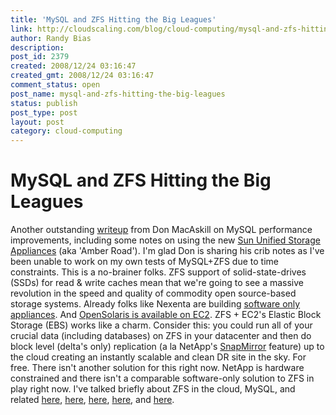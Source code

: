 ```yaml
---
title: 'MySQL and ZFS Hitting the Big Leagues'
link: http://cloudscaling.com/blog/cloud-computing/mysql-and-zfs-hitting-the-big-leagues/
author: Randy Bias
description: 
post_id: 2379
created: 2008/12/24 03:16:47
created_gmt: 2008/12/24 03:16:47
comment_status: open
post_name: mysql-and-zfs-hitting-the-big-leagues
status: publish
post_type: post
layout: post
category: cloud-computing
---
```


# MySQL and ZFS Hitting the Big Leagues

Another outstanding [writeup](http://blogs.smugmug.com/don/2008/12/23/great-things-afoot-in-the-mysql-community/) from Don MacAskill on MySQL performance improvements, including some notes on using the new [Sun Unified Storage Appliances](http://www.sun.com/storage/disk_systems/unified_storage/index.jsp) (aka 'Amber Road'). I'm glad Don is sharing his crib notes as I've been unable to work on my own tests of MySQL+ZFS due to time constraints. This is a no-brainer folks. ZFS support of solid-state-drives (SSDs) for read & write caches mean that we're going to see a massive revolution in the speed and quality of commodity open source-based storage systems. Already folks like Nexenta are building [software only appliances](http://www.nexenta.com/corp/index.php?option=com_content&task=blogsection&id=4&Itemid=128). And [OpenSolaris is available on EC2](http://www.sun.com/third-party/global/amazon/). ZFS + EC2's Elastic Block Storage (EBS) works like a charm. Consider this: you could run all of your crucial data (including databases) on ZFS in your datacenter and then do block level (delta's only) replication (a la NetApp's [SnapMirror](http://www.netapp.com/us/products/protection-software/snapmirror.html) feature) up to the cloud creating an instantly scalable and clean DR site in the sky. For free. There isn't another solution for this right now. NetApp is hardware constrained and there isn't a comparable software-only solution to ZFS in play right now. I've talked briefly about ZFS in the cloud, MySQL, and related [here](http://neotactics.com/blog/technology/massive-mysql-zfs-scale-up-capability/), [here](http://neotactics.com/blog/technology/zfs-to-go-gpl/), [here](http://neotactics.com/blog/technology/more-zfs-on-ec2/), [here](http://neotactics.com/blog/technology/zfs-in-the-cloud/), and [here](http://neotactics.com/blog/technology/storage-storage-storage).